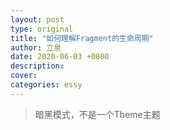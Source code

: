 ```yaml
---
layout: post
type: original
title: "如何理解Fragment的生命周期"
author: 立泉
date: 2020-06-03 +0800
description: 
cover: 
categories: essy
---
```


> 暗黑模式，不是一个Theme主题

